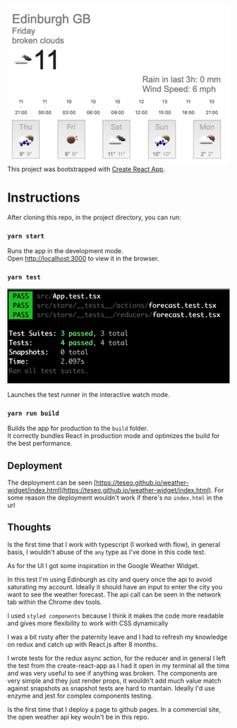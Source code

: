 ![](screenshot/widget.png) 
This project was bootstrapped with [Create React App](https://github.com/facebook/create-react-app).

# Instructions

After cloning this repo, in the project directory, you can run:

### `yarn start`

Runs the app in the development mode.<br>
Open [http://localhost:3000](http://localhost:3000) to view it in the browser.

### `yarn test`
![](screenshot/tests.png) 

Launches the test runner in the interactive watch mode.<br>

### `yarn run build`

Builds the app for production to the `build` folder.<br>
It correctly bundles React in production mode and optimizes the build for the best performance.

## Deployment

The deployment can be seen [https://teseo.github.io/weather-widget/index.html](https://teseo.github.io/weather-widget/index.html). For some reason the deployment wouldn't
work if there's no `index.html` in the url

## Thoughts

Is the first time that I work with typescript (I worked with flow), in general basis,
I wouldn't abuse of the `any` type as I've done in this code test.

As for the UI I got some inspiration in the Google Weather Widget.

In this test I'm using Edinburgh as city and query once the api to avoid saturating my account. Ideally it should have
an input to enter the city you want to see the weather forecast. The api call can be seen in the network tab within the Chrome dev tools.

I used `styled components` because I think it makes the code more readable and gives more flexibility to work with CSS dynamically

I was a bit rusty after the paternity leave and I had to refresh my knowledge on redux and catch up with React.js after 8 months.

I wrote tests for the redux async action, for the reducer and in general I left the test from the create-react-app as 
I had it open in my terminal all the time and was very useful to see if anything was broken. The components are very simple
and they just render props, it wouldn't add much value match against snapshots as snapshot tests are hard to mantain. 
Ideally I'd use enzyme and jest for complex components testing.

Is the first time that I deploy a page to github pages. In a commercial site, the open weather api key wouln't be in this repo.
